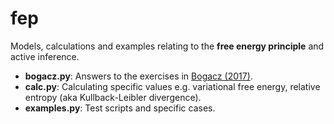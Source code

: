# fep
Models, calculations and examples relating to the **free energy principle** and active inference.

+ **bogacz.py**: Answers to the exercises in [Bogacz (2017)](https://www.sciencedirect.com/science/article/pii/S0022249615000759).
+ **calc.py**: Calculating specific values e.g. variational free energy, relative entropy (aka Kullback-Leibler divergence).
+ **examples.py**: Test scripts and specific cases.